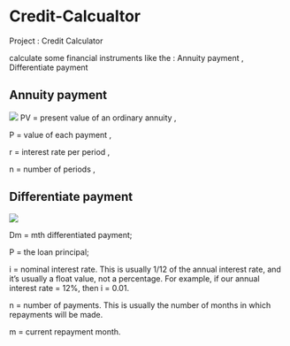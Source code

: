 # Credit-Calcualtor

Project : Credit Calculator

calculate some financial instruments like the : Annuity payment , Differentiate payment

## Annuity payment 
<img src="https://render.githubusercontent.com/render/math?math=PV = P \times \frac{1 - (1 + r)^{-n}}{r}">
PV	=	present value of an ordinary annuity ,

P	=	value of each payment ,

r	=	interest rate per period ,

n	=	number of periods ,


## Differentiate payment 


<img src="https://render.githubusercontent.com/render/math?math=Dm = i *( P - \frac{\left ( P* (m - 1) \right )}{n})+\frac{P}{n}  ">

Dm = mth differentiated payment;

P = the loan principal;

i = nominal interest rate. This is usually 1/12 of the annual interest rate, and it’s usually a float value, not a percentage. For example, if our annual interest rate = 12%, then i = 0.01.

n = number of payments. This is usually the number of months in which repayments will be made.

m = current repayment month.
